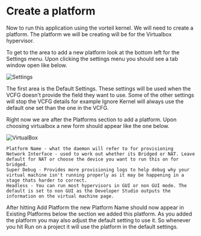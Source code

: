 # Create a platform

Now to run this application using the vorteil kernel. We will need to create a platform. The platform we will be creating will be for the Virtualbox hypervisor.

To get to the area to add a new platform look at the bottom left for the Settings menu. Upon clicking the settings menu you should see a tab window open like below.

![Settings](https://storage.googleapis.com/vorteil-dl/assets/documentation/settings.png "Settings")

The first area is the Default Settings. These settings will be used when the VCFG doesn't provide the field they want to use. Some of the other settings will stop the VCFG details for example Ignore Kernel will always use the default one set than the one in the VCFG.

Right now we are after the Platforms section to add a platform. Upon choosing virtualbox a new form should appear like the one below.

![VirtualBox](https://storage.googleapis.com/vorteil-dl/assets/documentation/vbox.png "Virtualbox Form")

    Platform Name - what the daemon will refer to for provisioning
    Network Interface - used to work out whether its Bridged or NAT. Leave default for NAT or choose the device you want to run this on for bridged.
    Super Debug - Provides more provisioning logs to help debug why your virtual machine isn't running properly as it may be happening in a stage thats harder to correct.
    Headless - You can run most hypervisors in GUI or non GUI mode. The default is set to non GUI as the Developer Studio outputs the information on the virtual machine page.

After hitting Add Platform the new Platform Name should now appear in Existing Platforms below the section we added this platform. As you added the platform you may also adjust the default setting to use it. So whenever you hit Run on a project it will use the platform in the default settings.